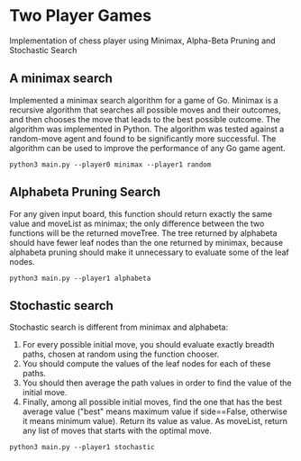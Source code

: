 # Two Player Games
Implementation of chess player using Minimax, Alpha-Beta Pruning and Stochastic Search

## A minimax search
Implemented a minimax search algorithm for a game of Go.
Minimax is a recursive algorithm that searches all possible moves and their outcomes, and then chooses the move that leads to the best possible outcome.
The algorithm was implemented in Python.
The algorithm was tested against a random-move agent and found to be significantly more successful.
The algorithm can be used to improve the performance of any Go game agent.

`python3 main.py --player0 minimax --player1 random`

## Alphabeta Pruning Search
For any given input board, this function should return exactly the same value and moveList as minimax; the only difference between the two functions will be the returned moveTree. The tree returned by alphabeta should have fewer leaf nodes than the one returned by minimax, because alphabeta pruning should make it unnecessary to evaluate some of the leaf nodes.

`python3 main.py --player1 alphabeta`

## Stochastic search
Stochastic search is different from minimax and alphabeta:
1. For every possible initial move, you should evaluate exactly breadth paths, chosen at random using the function chooser.
2. You should compute the values of the leaf nodes for each of these paths.
3. You should then average the path values in order to find the value of the initial move.
4. Finally, among all possible initial moves, find the one that has the best average value ("best" means maximum value if side==False, otherwise it means minimum value). Return its value as value. As moveList, return any list of moves that starts with the optimal move.

`python3 main.py --player1 stochastic`

